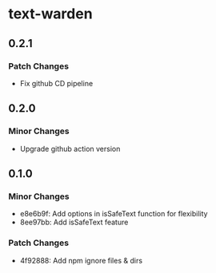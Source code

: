 # text-warden

## 0.2.1

### Patch Changes

- Fix github CD pipeline

## 0.2.0

### Minor Changes

- Upgrade github action version

## 0.1.0

### Minor Changes

- e8e6b9f: Add options in isSafeText function for flexibility
- 8ee97bb: Add isSafeText feature

### Patch Changes

- 4f92888: Add npm ignore files & dirs

